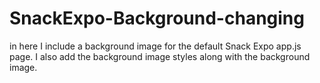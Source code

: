 # SnackExpo-Background-changing
in here I include a background image for the default Snack Expo app.js page. I also add the background image styles along with the background image. 
